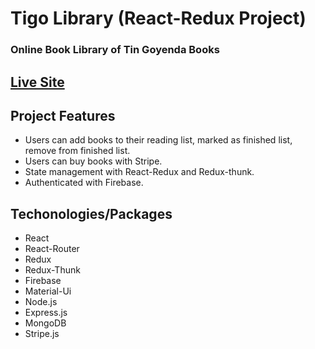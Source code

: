 # Tigo Library (React-Redux Project)
### Online Book Library of Tin Goyenda Books

## [Live Site]()

## Project Features
* Users can add books to their reading list, marked as finished list, remove from finished list.
* Users can buy books with Stripe.
* State management with React-Redux and Redux-thunk.
* Authenticated with Firebase.

## Techonologies/Packages
* React
* React-Router
* Redux
* Redux-Thunk
* Firebase
* Material-Ui
* Node.js
* Express.js
* MongoDB
* Stripe.js
